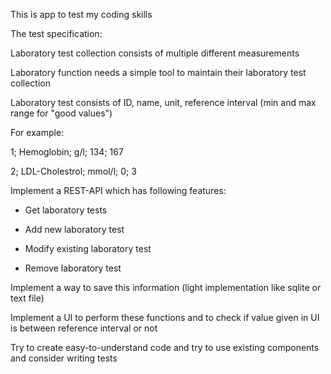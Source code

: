 This is app to test my coding skills 

The test specification: 



Laboratory test collection consists of multiple different measurements

Laboratory function needs a simple tool to maintain their laboratory test collection

Laboratory test consists of ID, name, unit, reference interval (min and max range for "good values")

For example:

1; Hemoglobin; g/l; 134; 167

2; LDL-Cholestrol; mmol/l; 0; 3

 

Implement a REST-API which has following features:

* Get laboratory tests

* Add new laboratory test

* Modify existing laboratory test

* Remove laboratory test

 

Implement a way to save this information (light implementation like sqlite or text file)

Implement a UI to perform these functions and to check if value given in UI is between reference interval or not

 

Try to create easy-to-understand code and try to use existing components and consider writing tests